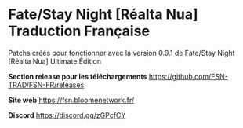 # Fate/Stay Night \[Réalta Nua] Traduction Française

Patchs créés pour fonctionner avec la version 0.9.1 de Fate/Stay Night \[Réalta Nua] Ultimate Édition

**Section release pour les téléchargements**
https://github.com/FSN-TRAD/FSN-FR/releases

**Site web**
https://fsn.bloomenetwork.fr/

**Discord**
https://discord.gg/zGPcfCY
